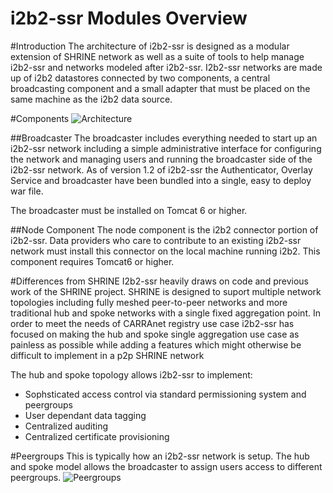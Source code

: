 i2b2-ssr Modules Overview
===================================

#Introduction
The architecture of i2b2-ssr is designed as a modular extension of SHRINE network as well as a suite of tools
to help manage i2b2-ssr and networks modeled after i2b2-ssr.  I2b2-ssr networks are made up of i2b2 datastores
connected by two components, a central broadcasting component and a small adapter that must be placed
on the same machine as the i2b2 data source.



#Components
![Architecture](https://raw.github.com/chb/i2b2-ssr/master/Documentation/images/architecture.jpg)

##Broadcaster
The broadcaster includes everything needed to start up an i2b2-ssr network including a simple
administrative interface for configuring the network and managing users and running the broadcaster
side of the i2b2-ssr network.  As of version 1.2 of i2b2-ssr the Authenticator, Overlay Service and broadcaster have
been bundled into a single, easy to deploy war file.

The broadcaster must be installed on Tomcat 6 or higher.

##Node Component
The node component is the i2b2 connector portion of i2b2-ssr.  Data providers who care to contribute to an existing
i2b2-ssr network must install this connector on the local machine running i2b2.  This component requires Tomcat6
or higher.

#Differences from SHRINE
I2b2-ssr heavily draws on code and previous work of the SHRINE project.  SHRINE is designed to suport multiple network
topologies including fully meshed peer-to-peer networks and more traditional hub and spoke networks with a single fixed
aggregation point.  In order to meet the needs of CARRAnet registry use case i2b2-ssr has focused on making the hub and
spoke single aggregation use case as painless as possible while adding a features which might otherwise be difficult
to implement in a p2p SHRINE network

The hub and spoke topology allows i2b2-ssr to implement:

- Sophsticated access control via standard permissioning system and peergroups
- User dependant data tagging
- Centralized auditing
- Centralized certificate provisioning

#Peergroups
 This is typically how an i2b2-ssr network is setup.  The hub and spoke model allows the broadcaster to assign
 users access to different peergroups.
 ![Peergroups](https://raw.github.com/chb/i2b2-ssr/master/Documentation/images/peergroups.jpg)






